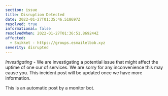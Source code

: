 ```yaml
---
section: issue
title: Disruption Detected
date: 2022-01-27T01:35:46.518697Z
resolved: true
informational: false
resolvedWhen: 2022-01-27T01:36:51.869244Z
affected:
  - Snikket - https://groups.esmailelbob.xyz
severity: disrupted
---
```

*Investigating* - We are investigating a potential issue that might affect the uptime of one our of services. We are sorry for any inconvenience this may cause you. This incident post will be updated once we have more information.

This is an automatic post by a monitor bot.
        